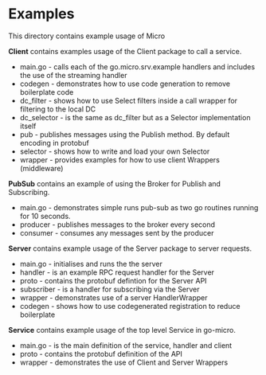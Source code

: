 # Examples

This directory contains example usage of Micro

**Client** contains examples usage of the Client package to call a service.
  - main.go - calls each of the go.micro.srv.example handlers and includes the use of the streaming handler
  - codegen - demonstrates how to use code generation to remove boilerplate code
  - dc_filter - shows how to use Select filters inside a call wrapper for filtering to the local DC
  - dc_selector - is the same as dc_filter but as a Selector implementation itself
  - pub - publishes messages using the Publish method. By default encoding in protobuf
  - selector - shows how to write and load your own Selector
  - wrapper - provides examples for how to use client Wrappers (middleware)

**PubSub** contains an example of using the Broker for Publish and Subscribing.
  - main.go - demonstrates simple runs pub-sub as two go routines running for 10 seconds.
  - producer - publishes messages to the broker every second
  - consumer - consumes any messages sent by the producer

**Server** contains example usage of the Server package to server requests.
  - main.go - initialises and runs the the server
  - handler - is an example RPC request handler for the Server
  - proto - contains the protobuf defintion for the Server API
  - subscriber - is a handler for subscribing via the Server
  - wrapper - demonstrates use of a server HandlerWrapper
  - codegen - shows how to use codegenerated registration to reduce boilerplate

**Service** contains example usage of the top level Service in go-micro.
  - main.go - is the main definition of the service, handler and client
  - proto - contains the protobuf definition of the API
  - wrapper - demonstrates the use of Client and Server Wrappers
